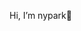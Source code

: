Hi, I’m nypark👋


<!---
nypark/nypark is a ✨ special ✨ repository because its `README.md` (this file) appears on your GitHub profile.
You can click the Preview link to take a look at your changes.
--->
